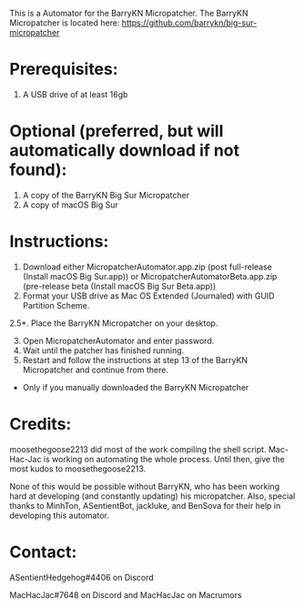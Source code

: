 This is a Automator for the BarryKN Micropatcher.
The BarryKN Micropatcher is located here: https://github.com/barrykn/big-sur-micropatcher

# Prerequisites:
1) A USB drive of at least 16gb

# Optional (preferred, but will automatically download if not found):
1) A copy of the BarryKN Big Sur Micropatcher
2) A copy of macOS Big Sur


# Instructions:
1) Download either MicropatcherAutomator.app.zip (post full-release (Install macOS Big Sur.app)) or MicropatcherAutomatorBeta.app.zip (pre-release beta (Install macOS Big Sur Beta.app))
2) Format your USB drive as Mac OS Extended (Journaled) with GUID Partition Scheme.

2.5*. Place the BarryKN Micropatcher on your desktop. 

3) Open MicropatcherAutomator and enter password.
4) Wait until the patcher has finished running.
5) Restart and follow the instructions at step 13 of the BarryKN Micropatcher and continue from there.

* Only if you manually downloaded the BarryKN Micropatcher

# Credits:
moosethegoose2213 did most of the work compiling the shell script.
Mac-Hac-Jac is working on automating the whole process. Until then, give the most kudos to moosethegoose2213.

None of this would be possible without BarryKN, who has been working hard at developing (and constantly updating) his micropatcher. Also, special thanks to MinhTon, ASentientBot, jackluke, and BenSova for their help in developing this automator.

# Contact:
ASentientHedgehog#4406 on Discord

MacHacJac#7648 on Discord and MacHacJac on Macrumors
